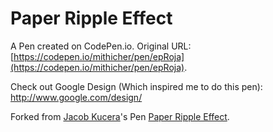 # Paper Ripple Effect

A Pen created on CodePen.io. Original URL: [https://codepen.io/mithicher/pen/epRoja](https://codepen.io/mithicher/pen/epRoja).

Check out Google Design (Which inspired me to do this pen):
http://www.google.com/design/

Forked from [Jacob Kucera](http://codepen.io/mistkaes/)'s Pen [Paper Ripple Effect](http://codepen.io/mistkaes/pen/EjQzxy/).